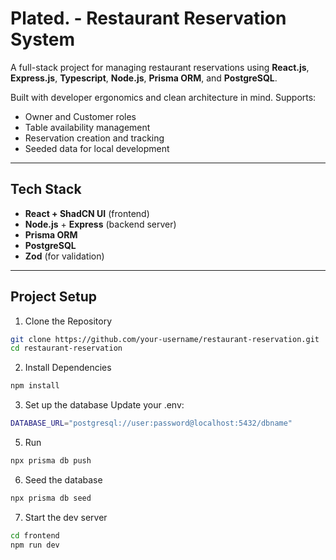 # Plated. - Restaurant Reservation System

A full-stack project for managing restaurant reservations using **React.js**, **Express.js**, **Typescript**, **Node.js**, **Prisma ORM**, and **PostgreSQL**.

Built with developer ergonomics and clean architecture in mind. Supports:
- Owner and Customer roles
- Table availability management
- Reservation creation and tracking
- Seeded data for local development

---

## Tech Stack

- **React + ShadCN UI** (frontend)
- **Node.js** + **Express** (backend server)
- **Prisma ORM**
- **PostgreSQL**
- **Zod** (for validation)

---

## Project Setup

1. Clone the Repository
```bash
git clone https://github.com/your-username/restaurant-reservation.git
cd restaurant-reservation
```

2. Install Dependencies
 ```bash
 npm install
 ```

3. Set up the database
   Update your .env:
```bash
DATABASE_URL="postgresql://user:password@localhost:5432/dbname"
```
   
5. Run
```bash
npx prisma db push
```

6. Seed the database
```bash
npx prisma db seed
```

7. Start the dev server
```bash
cd frontend
npm run dev
```


